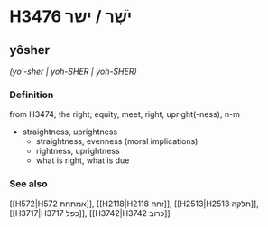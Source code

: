 # H3476 יֹשֶׁר / ישר

## yôsher

_(yo'-sher | yoh-SHER | yoh-SHER)_

### Definition

from H3474; the right; equity, meet, right, upright(-ness); n-m

- straightness, uprightness
  - straightness, evenness (moral implications)
  - rightness, uprightness
  - what is right, what is due

### See also

[[H572|H572 אמתחת]], [[H2118|H2118 זחח]], [[H2513|H2513 חלקה]], [[H3717|H3717 כפל]], [[H3742|H3742 כרוב]]
